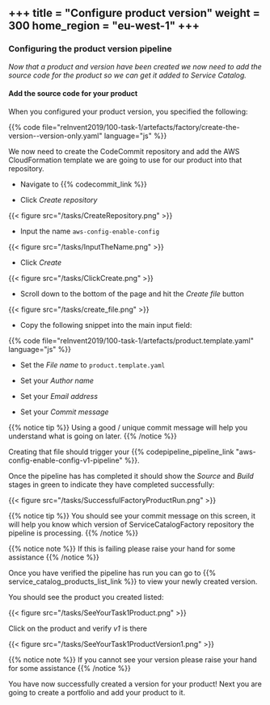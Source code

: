 +++
title = "Configure product version"
weight = 300
home_region = "eu-west-1"
+++
---

### Configuring the product version pipeline

_Now that a product and version have been created we now need to add the source code for the product so we can get it
added to Service Catalog._


#### Add the source code for your product
When you configured your product version, you specified the following: 

{{% code file="reInvent2019/100-task-1/artefacts/factory/create-the-version--version-only.yaml" language="js" %}}

We now need to create the CodeCommit repository and add the AWS CloudFormation template we are going to use for our
product into that repository.

- Navigate to {{% codecommit_link %}}

- Click *Create repository*

{{< figure src="/tasks/CreateRepository.png" >}}


- Input the name `aws-config-enable-config`

{{< figure src="/tasks/InputTheName.png" >}}

- Click *Create*

{{< figure src="/tasks/ClickCreate.png" >}}

- Scroll down to the bottom of the page and hit the *Create file* button

{{< figure src="/tasks/create_file.png" >}}

- Copy the following snippet into the main input field:

 {{% code 
    file="reInvent2019/100-task-1/artefacts/product.template.yaml" 
    language="js" 
 %}}

- Set the *File name* to `product.template.yaml`

- Set your *Author name*
- Set your *Email address*
- Set your *Commit message*

{{% notice tip %}}
Using a good / unique commit message will help you understand what is going on later.
{{% /notice %}}

Creating that file should trigger your 
{{% codepipeline_pipeline_link "aws-config-enable-config-v1-pipeline" %}}.  

Once the pipeline has has completed it should show the *Source* and *Build* stages in green to indicate they have 
completed successfully:

{{< figure src="/tasks/SuccessfulFactoryProductRun.png" >}}

{{% notice tip %}}
You should see your commit message on this screen, it will help you know which version of ServiceCatalogFactory repository the 
pipeline is processing.
{{% /notice %}}

{{% notice note %}}
If this is failing please raise your hand for some assistance
{{% /notice %}}

Once you have verified the pipeline has run you can go to {{% service_catalog_products_list_link %}} to view your newly
created version.

You should see the product you created listed:

{{< figure src="/tasks/SeeYourTask1Product.png" >}}

Click on the product and verify *v1* is there

{{< figure src="/tasks/SeeYourTask1ProductVersion1.png" >}}

{{% notice note %}}
If you cannot see your version please raise your hand for some assistance
{{% /notice %}}

You have now successfully created a version for your product!  Next you are going to create a portfolio and add your
product to it.
